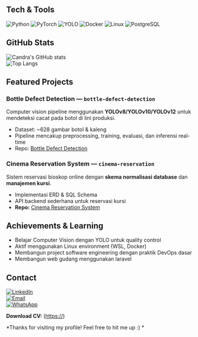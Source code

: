 ## Tech & Tools  
![Python](https://img.shields.io/badge/-Python-3776AB?style=flat&logo=python&logoColor=white)
![PyTorch](https://img.shields.io/badge/-PyTorch-EE4C2C?style=flat&logo=pytorch&logoColor=white)
![YOLO](https://img.shields.io/badge/-YOLO-00FFFF?style=flat&logo=opencv&logoColor=black)
![Docker](https://img.shields.io/badge/-Docker-2496ED?style=flat&logo=docker&logoColor=white)
![Linux](https://img.shields.io/badge/-Linux-FCC624?style=flat&logo=linux&logoColor=black)
![PostgreSQL](https://img.shields.io/badge/-PostgreSQL-4169E1?style=flat&logo=postgresql&logoColor=white)



##  GitHub Stats  
![Candra's GitHub stats](https://github-readme-stats.vercel.app/api?username=candracann&show_icons=true&theme=radical)  
![Top Langs](https://github-readme-stats.vercel.app/api/top-langs/?username=candracann&layout=compact&theme=radical)



## Featured Projects  

### Bottle Defect Detection — `bottle-defect-detection`  
Computer vision pipeline menggunakan **YOLOv8/YOLOv10/YOLOv12** untuk mendeteksi cacat pada botol di lini produksi.  
- Dataset: ~628 gambar botol & kaleng  
- Pipeline mencakup preprocessing, training, evaluasi, dan inferensi real-time  
- Repo: [Bottle Defect Detection](https://github.com/candra_hidayattuloh/bottle-defect-detection)  


### Cinema Reservation System — `cinema-reservation`  
Sistem reservasi bioskop online dengan **skema normalisasi database** dan **manajemen kursi**.  
- Implementasi ERD & SQL Schema  
- API backend sederhana untuk reservasi kursi  
- **Repo:** [Cinema Reservation System](https://github.com/candra_hidayattuloh/cinema-reservation)  


##  Achievements & Learning  
-  Belajar Computer Vision dengan YOLO untuk quality control  
-  Aktif menggunakan Linux environment (WSL, Docker)  
-  Membangun project software engineering dengan praktik DevOps dasar
-  Membangun web gudang menggunakan laravel  


## Contact  
[![LinkedIn](https://img.shields.io/badge/-LinkedIn-0A66C2?style=flat&logo=linkedin&logoColor=white)](https://www.linkedin.com/in/candra-hidayattuloh)  
[![Email](https://img.shields.io/badge/-candra.hidayattuloh27%40gmail.com-D14836?style=flat&logo=gmail&logoColor=white)](mailto:candra.hidayattuloh27@gmail.com)  
[![WhatsApp](https://img.shields.io/badge/-081316601433-25D366?style=flat&logo=whatsapp&logoColor=white)](https://wa.me/6281316601433)  

**Download CV:** ([https://](https://www.canva.com/design/DAG0jEDSJHU/L6oOn2mStBpfunA4_xAlpg/edit?utm_content=DAG0jEDSJHU&utm_campaign=designshare&utm_medium=link2&utm_source=sharebutton))  

*Thanks for visiting my profile! Feel free to hit me up :) *
